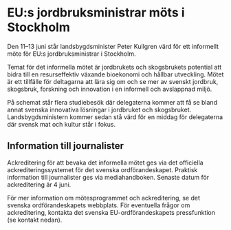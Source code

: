# EU:s jordbruksministrar möts i Stockholm

Den 11–13 juni står landsbygdsminister Peter Kullgren värd för ett informellt möte för EU:s jordbruksministrar i Stockholm.

Temat för det informella mötet är jordbrukets och skogsbrukets potential att bidra till en resurseffektiv växande bioekonomi och hållbar utveckling. Mötet är ett tillfälle för deltagarna att lära sig om och se mer av svenskt jordbruk, skogsbruk, forskning och innovation i en informell och avslappnad miljö.

På schemat står flera studiebesök där delegaterna kommer att få se bland annat svenska innovativa lösningar i jordbruket och skogsbruket. Landsbygdsministern kommer sedan stå värd för en middag för delegaterna där svensk mat och kultur står i fokus.

## Information till journalister

Ackreditering för att bevaka det informella mötet ges via det officiella ackrediteringssystemet för det svenska ordförandeskapet. Praktisk information till journalister ges via mediahandboken. Senaste datum för ackreditering är 4 juni.

För mer information om mötesprogrammet och ackreditering, se det svenska ordförandeskapets webbplats. För eventuella frågor om ackreditering, kontakta det svenska EU-ordförandeskapets pressfunktion (se kontakt nedan).
